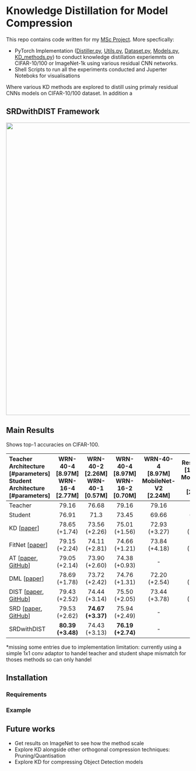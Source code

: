 # Knowledge Distillation for Model Compression

This repo contains code written for my [MSc Project](https://github.com/chitraz/KnowledgeDistillationForModelCompression/files/15062925/FinalReport_Chitra.pdf). More specfically: 
  - PyTorch Implementation ([Distiller.py](scripts/Distiller.py), [Utils.py](scripts/Utils.py), [Dataset.py](scripts/Dataset.py), [Models.py](scripts/Models.py), [KD_methods.py](scripts/KD_methods.py)) to conduct knowledge distillation experiemnts on CIFAR-10/100 or ImageNet-1k using various residual CNN networks. 
  - Shell Scripts to run all the experiments conducted and Juperter Noteboks for visualisations
    



Where various KD methods are explored to distill using primaly residual CNNs models on CIFAR-10/100 dataset. In addition a 



## SRDwithDIST Framework

<img src="https://github.com/chitraz/KnowledgeDistillationForModelCompression/assets/40371968/61d02532-9403-4e64-bdd8-ac4555614c64" width="800" />




## Main Results 

Shows top-1 accuracies on CIFAR-100. 

| Teacher Architecture <br> [#parameters] <br> Student Architecture <br> [#parameters] | WRN-40-4 <br> [8.97M] <br> WRN-16-4 <br> [2.77M] | WRN-40-2 <br> [2.26M] <br> WRN-40-1 <br> [0.57M] | WRN-40-4 <br> [8.97M] <br> WRN-16-2 <br> [0.70M] | WRN-40-4 <br> [8.97M] <br> MobileNet-V2 <br> [2.24M]| ResNet-18 <br> [11.22M] <br> MobileNet-V2 <br> [2.24M]|
| :------------- | :-----: | :-----: | :-----: | :-----: | :-----: |
| Teacher | 79.16 | 76.68 | 79.16 | 79.16 | 78.13 |
| Student     | 76.91 | 71.3  | 73.45 | 69.66 | 69.66 |
| KD [[paper](https://arxiv.org/abs/1503.02531)]         | 78.65 (+1.74) | 73.56 (+2.26) | 75.01 (+1.56) | 72.93 (+3.27) | 73.40 (+3.74)  |
| FitNet [[paper](https://arxiv.org/abs/1412.6550)]      | 79.15 (+2.24) | 74.11 (+2.81) | 74.66 (+1.21) | 73.84 (+4.18) | 73.19 (+3.53) |
| AT [[paper](https://arxiv.org/abs/1612.03928), [GitHub](https://github.com/szagoruyko/attention-transfer)]          | 79.05 (+2.14) | 73.90 (+2.60)  | 74.38 (+0.93) | \-    | \-    |
| DML [[paper](https://arxiv.org/abs/1706.00384)]         | 78.69 (+1.78) | 73.72 (+2.42) | 74.76 (+1.31) | 72.20 (+2.54)  | 72.26 (+2.60) |
| DIST [[paper](https://arxiv.org/abs/2205.10536), [GitHub](https://github.com/hunto/DIST_KD)]        | 79.43 (+2.52) | 74.44 (+3.14) | 75.50 (+2.05)  | 73.44 (+3.78) | 72.68 (+3.02) |
| SRD [[paper](https://arxiv.org/abs/2205.06701), [GitHub](https://github.com/jingyang2017/SRD_ossl)]         | 79.53 (+2.62) | **74.67 (+3.37)** | 75.94 (+2.49) | \-    | \-    |
| SRDwithDIST | **80.39 (+3.48)** | 74.43 (+3.13) | **76.19 (+2.74)** | \-    | \-    |

*missing some entries due to implementation limitation: currently using a simple 1x1 conv adaptor to handel teacher and student shape mismatch for thoses methods so can only handel 

## Installation

### Requirements


### Example


## Future works  
  - Get results on ImageNet to see how the method scale
  - Explore KD alongside other orthogonal compression techniques: Pruning/Quantisation 
  - Explore KD for compressing Object Detection models
